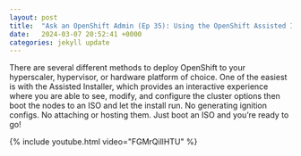 ```yaml
---
layout: post
title:  "Ask an OpenShift Admin (Ep 35): Using the OpenShift Assisted Installer"
date:   2024-03-07 20:52:41 +0000
categories: jekyll update
---
```

There are several different methods to deploy OpenShift to your hyperscaler, hypervisor, or hardware platform of choice. One of the easiest is with the Assisted Installer, which provides an interactive experience where you are able to see, modify, and configure the cluster options then boot the nodes to an ISO and let the install run. No generating ignition configs. No attaching or hosting them. Just boot an ISO and you’re ready to go!

{% include youtube.html video="FGMrQillHTU" %}

[jekyll-docs]: https://jekyllrb.com/docs/home
[jekyll-gh]:   https://github.com/jekyll/jekyll
[jekyll-talk]: https://talk.jekyllrb.com/
